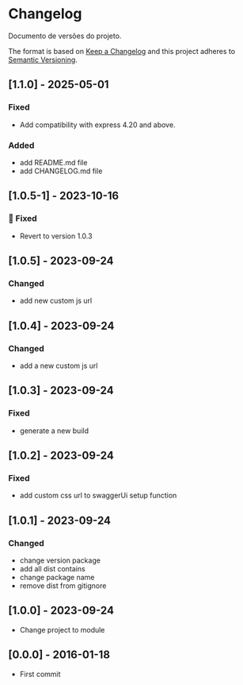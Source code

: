 # Changelog

Documento de versões do projeto.

The format is based on [Keep a Changelog](http://keepachangelog.com/en/1.0.0/)
and this project adheres to [Semantic Versioning](http://semver.org/spec/v2.0.0.html).

<!--
## [UNRELEASED]
### Added
### Changed
### Deprecated
### Removed
### Fixed
### Security
### Dev
-->

## [1.1.0] - 2025-05-01

### Fixed

- Add compatibility with express 4.20 and above.

### Added

- add README.md file
- add CHANGELOG.md file

## [1.0.5-1] - 2023-10-16

### 🐛 Fixed

- Revert to version 1.0.3

## [1.0.5] - 2023-09-24

### Changed

- add new custom js url

## [1.0.4] - 2023-09-24

### Changed

- add a new custom js url

## [1.0.3] - 2023-09-24

### Fixed

- generate a new build

## [1.0.2] - 2023-09-24

### Fixed

- add custom css url to swaggerUi setup function

## [1.0.1] - 2023-09-24

### Changed

- change version package
- add all dist contains
- change package name
- remove dist from gitignore

## [1.0.0] - 2023-09-24

- Change project to module

## [0.0.0] - 2016-01-18

- First commit
